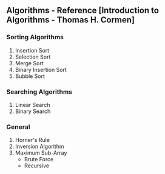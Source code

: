 ## Algorithms - Reference [Introduction to Algorithms - Thomas H. Cormen]

### Sorting Algorithms
<ol>
	<li>Insertion Sort</li>
	<li>Selection Sort</li>
	<li>Merge Sort</li>
	<li>Binary Insertion Sort</li>
	<li>Bubble Sort</li>
</ol>

### Searching Algorithms
<ol>
	<li>Linear Search</li>
	<li>Binary Search</li>
</ol>

### General
<ol>
	<li>Horner's Rule</li>
	<li>Inversion Algorithm</li>
	<li>Maximum Sub-Array
		<ul>
			<li>Brute Force</li>
			<li>Recursive</li>
		</ul>
	</li>
</ol>